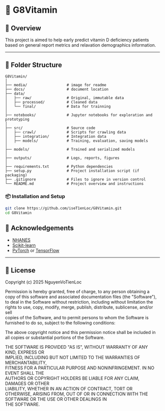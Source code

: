 # 🧠 G8Vitamin

## 📌 Overview
This project is aimed to help early predict vitamin D deficiency patients based on general report metrics and relavation demographics information.

---

## 📁 Folder Structure
```
G8Vitamin/
│
├── media/                  # image for readme
├── docs/                   # document location
├── data/
│   ├── raw/                # Original, immutable data
│   ├── processed/          # Cleaned data
│   └── final/              # Data for trainning
│
├── notebooks/              # Jupyter notebooks for exploration and prototyping
│
├── src/                    # Source code
│   ├── crawl/              # Scripts for crawling data
│   ├── integration/        # Integration data
│   ├── models/             # Training, evaluation, saving models
│
├── models/                 # Trained and serialized models
│
├── outputs/                # Logs, reports, figures
│
├── requirements.txt        # Python dependencies
├── setup.py                # Project installation script (if packaging)
├── .gitignore              # Files to ignore in version control
└── README.md               # Project overview and instructions
```

### 📦 Installation and Setup
```bash
git clone https://github.com/iseT1enLoc/G8Vitamin.git
cd G8Vitamin
```
## 🤝 Acknowledgements
- [NHANES](https://wwwn.cdc.gov/)
- [Scikit-learn](https://scikit-learn.org/)
- [PyTorch](https://pytorch.org/) or [TensorFlow](https://www.tensorflow.org/)
---

## 📄 License
Copyright (c) 2025 NguyenVoTienLoc

Permission is hereby granted, free of charge, to any person obtaining a copy
of this software and associated documentation files (the "Software"), to deal
in the Software without restriction, including without limitation the rights
to use, copy, modify, merge, publish, distribute, sublicense, and/or sell    
copies of the Software, and to permit persons to whom the Software is        
furnished to do so, subject to the following conditions:                     

The above copyright notice and this permission notice shall be included in   
all copies or substantial portions of the Software.                          

THE SOFTWARE IS PROVIDED "AS IS", WITHOUT WARRANTY OF ANY KIND, EXPRESS OR   
IMPLIED, INCLUDING BUT NOT LIMITED TO THE WARRANTIES OF MERCHANTABILITY,     
FITNESS FOR A PARTICULAR PURPOSE AND NONINFRINGEMENT. IN NO EVENT SHALL THE  
AUTHORS OR COPYRIGHT HOLDERS BE LIABLE FOR ANY CLAIM, DAMAGES OR OTHER       
LIABILITY, WHETHER IN AN ACTION OF CONTRACT, TORT OR OTHERWISE, ARISING FROM,
OUT OF OR IN CONNECTION WITH THE SOFTWARE OR THE USE OR OTHER DEALINGS IN    
THE SOFTWARE.
